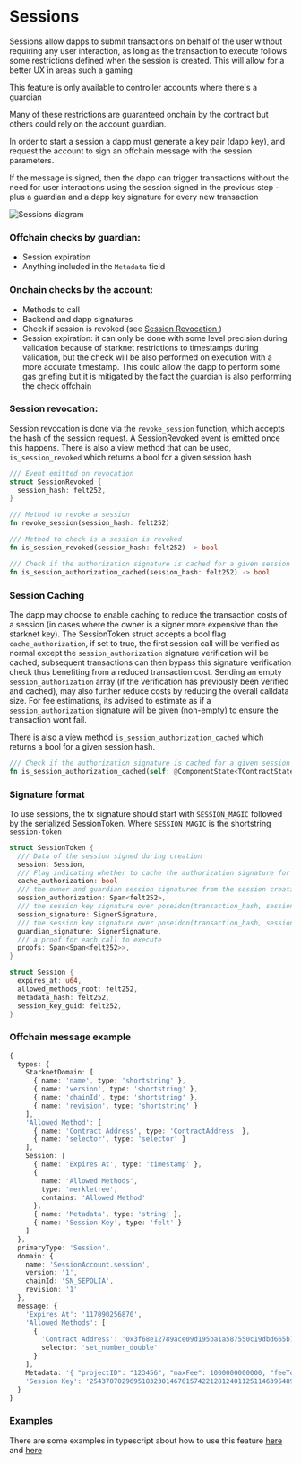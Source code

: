 # Sessions

Sessions allow dapps to submit transactions on behalf of the user without requiring any user interaction, as long as the transaction to execute follows some restrictions defined when the session is created. This will allow for a better UX in areas such a gaming

This feature is only available to controller accounts where there's a guardian

Many of these restrictions are guaranteed onchain by the contract but others could rely on the account guardian.

In order to start a session a dapp must generate a key pair (dapp key), and request the account to sign an offchain message with the session parameters.

If the message is signed, then the dapp can trigger transactions without the need for user interactions using the session signed in the previous step - plus a guardian and a dapp key signature for every new transaction

![Sessions diagram](session.png)

### Offchain checks by guardian:

- Session expiration
- Anything included in the `Metadata` field

### Onchain checks by the account:

- Methods to call
- Backend and dapp signatures
- Check if session is revoked (see [Session Revocation ](#session-revocation))
- Session expiration: it can only be done with some level precision during validation because of starknet restrictions to timestamps during validation, but the check will be also performed on execution with a more accurate timestamp. This could allow the dapp to perform some gas griefing but it is mitigated by the fact the guardian is also performing the check offchain

### Session revocation:

Session revocation is done via the `revoke_session` function, which accepts the hash of the session request. A SessionRevoked event is emitted once this happens. There is also a view method that can be used, `is_session_revoked` which returns a bool for a given session hash

```rust
/// Event emitted on revocation
struct SessionRevoked {
  session_hash: felt252,
}

/// Method to revoke a session
fn revoke_session(session_hash: felt252)

/// Method to check is a session is revoked
fn is_session_revoked(session_hash: felt252) -> bool

/// Check if the authorization signature is cached for a given session
fn is_session_authorization_cached(session_hash: felt252) -> bool
```

### Session Caching

The dapp may choose to enable caching to reduce the transaction costs of a session (in cases where the owner is a signer more expensive than the starknet key). The SessionToken struct accepts a bool flag `cache_authorization`, if set to true, the first session call will be verified as normal except the `session_authorization` signature verification will be cached, subsequent transactions can then bypass this signature verification check thus benefiting from a reduced transaction cost. Sending an empty `session_authorization` array (if the verification has previously been verified and cached), may also further reduce costs by reducing the overall calldata size. For fee estimations, its advised to estimate as if a `session_authorization` signature will be given (non-empty) to ensure the transaction wont fail.

There is also a view method `is_session_authorization_cached` which returns a bool for a given session hash.

```rust
/// Check if the authorization signature is cached for a given session
fn is_session_authorization_cached(self: @ComponentState<TContractState>, session_hash: felt252) -> bool
```

### Signature format

To use sessions, the tx signature should start with `SESSION_MAGIC` followed by the serialized SessionToken. Where `SESSION_MAGIC` is the shortstring `session-token`

```rust
struct SessionToken {
  /// Data of the session signed during creation
  session: Session,
  /// Flag indicating whether to cache the authorization signature for the session
  cache_authorization: bool
  /// the owner and guardian session signatures from the session creation phase
  session_authorization: Span<felt252>,
  /// the session key signature over poseidon(transaction_hash, session_hash)
  session_signature: SignerSignature,
  /// the session key signature over poseidon(transaction_hash, session_hash)
  guardian_signature: SignerSignature,
  /// a proof for each call to execute
  proofs: Span<Span<felt252>>,
}

struct Session {
  expires_at: u64,
  allowed_methods_root: felt252,
  metadata_hash: felt252,
  session_key_guid: felt252,
}
```

### Offchain message example

```typescript
{
  types: {
    StarknetDomain: [
      { name: 'name', type: 'shortstring' },
      { name: 'version', type: 'shortstring' },
      { name: 'chainId', type: 'shortstring' },
      { name: 'revision', type: 'shortstring' }
    ],
    'Allowed Method': [
      { name: 'Contract Address', type: 'ContractAddress' },
      { name: 'selector', type: 'selector' }
    ],
    Session: [
      { name: 'Expires At', type: 'timestamp' },
      {
        name: 'Allowed Methods',
        type: 'merkletree',
        contains: 'Allowed Method'
      },
      { name: 'Metadata', type: 'string' },
      { name: 'Session Key', type: 'felt' }
    ]
  },
  primaryType: 'Session',
  domain: {
    name: 'SessionAccount.session',
    version: '1',
    chainId: 'SN_SEPOLIA',
    revision: '1'
  },
  message: {
    'Expires At': '117090256870',
    'Allowed Methods': [
      {
        'Contract Address': '0x3f68e12789ace09d195ba1a587550c19dbd665b7bd82da33b08ac83123db652',
        selector: 'set_number_double'
      }
    ],
    Metadata: '{ "projectID": "123456", "maxFee": 1000000000000, "feeToken": "STRK", "tokenLimits" : { "0x989898989" : 9999999999 } }',
    'Session Key': '2543707029695183230146761574221281240112511463954890350766793321580039814416'
  }
}
```

### Examples

There are some examples in typescript about how to use this feature [here](../lib/session/) and [here](../tests-integration/sessionAccount.test.ts)
